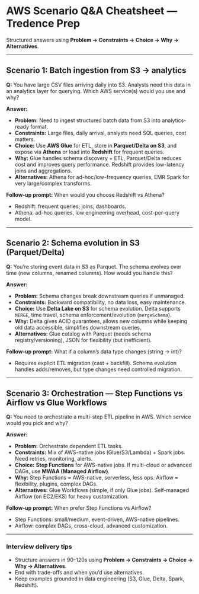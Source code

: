 # AWS Scenario Q&A Cheatsheet — Tredence Prep

Structured answers using **Problem → Constraints → Choice → Why → Alternatives**.

---

## Scenario 1: Batch ingestion from S3 → analytics
**Q:** You have large CSV files arriving daily into S3. Analysts need this data in an analytics layer for querying. Which AWS service(s) would you use and why?

**Answer:**
- **Problem:** Need to ingest structured batch data from S3 into analytics-ready format.
- **Constraints:** Large files, daily arrival, analysts need SQL queries, cost matters.
- **Choice:** Use **AWS Glue** for ETL, store in **Parquet/Delta on S3**, and expose via **Athena** or load into **Redshift** for frequent queries.
- **Why:** Glue handles schema discovery + ETL, Parquet/Delta reduces cost and improves query performance. Redshift provides low-latency joins and aggregations.
- **Alternatives:** Athena for ad-hoc/low-frequency queries, EMR Spark for very large/complex transforms.

**Follow-up prompt:** When would you choose Redshift vs Athena?
- Redshift: frequent queries, joins, dashboards.
- Athena: ad-hoc queries, low engineering overhead, cost-per-query model.

---

## Scenario 2: Schema evolution in S3 (Parquet/Delta)
**Q:** You’re storing event data in S3 as Parquet. The schema evolves over time (new columns, renamed columns). How would you handle this?

**Answer:**
- **Problem:** Schema changes break downstream queries if unmanaged.
- **Constraints:** Backward compatibility, no data loss, easy maintenance.
- **Choice:** Use **Delta Lake on S3** for schema evolution. Delta supports `MERGE`, time travel, schema enforcement/evolution (`mergeSchema`).
- **Why:** Delta gives ACID guarantees, allows new columns while keeping old data accessible, simplifies downstream queries.
- **Alternatives:** Glue catalog with Parquet (needs schema registry/versioning), JSON for flexibility (but inefficient).

**Follow-up prompt:** What if a column’s data type changes (string → int)?
- Requires explicit ETL migration (cast + backfill). Schema evolution handles adds/removes, but type changes need controlled migration.

---

## Scenario 3: Orchestration — Step Functions vs Airflow vs Glue Workflows
**Q:** You need to orchestrate a multi-step ETL pipeline in AWS. Which service would you pick and why?

**Answer:**
- **Problem:** Orchestrate dependent ETL tasks.
- **Constraints:** Mix of AWS-native jobs (Glue/S3/Lambda) + Spark jobs. Need retries, monitoring, alerts.
- **Choice:** **Step Functions** for AWS-native jobs. If multi-cloud or advanced DAGs, use **MWAA (Managed Airflow)**.
- **Why:** Step Functions = AWS-native, serverless, less ops. Airflow = flexibility, plugins, complex DAGs.
- **Alternatives:** Glue Workflows (simple, if only Glue jobs). Self-managed Airflow (on EC2/EKS) for heavy customization.

**Follow-up prompt:** When prefer Step Functions vs Airflow?
- Step Functions: small/medium, event-driven, AWS-native pipelines.
- Airflow: complex DAGs, cross-cloud, advanced customization.

---

### Interview delivery tips
- Structure answers in 90–120s using **Problem → Constraints → Choice → Why → Alternatives**.
- End with trade-offs and when you’d use alternatives.
- Keep examples grounded in data engineering (S3, Glue, Delta, Spark, Redshift).

